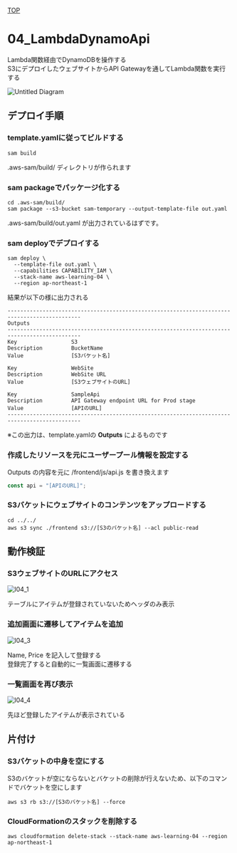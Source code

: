 [TOP](../README.md)

# 04_LambdaDynamoApi

Lambda関数経由でDynamoDBを操作する  
S3にデプロイしたウェブサイトからAPI Gatewayを通してLambda関数を実行する

![Untitled Diagram](https://user-images.githubusercontent.com/43918772/78975286-c15d3c80-7b4e-11ea-95bc-addc1227ac04.png)

## デプロイ手順

### template.yamlに従ってビルドする
```
sam build
```

.aws-sam/build/ ディレクトリが作られます

### sam packageでパッケージ化する
```
cd .aws-sam/build/
sam package --s3-bucket sam-temporary --output-template-file out.yaml
```

.aws-sam/build/out.yaml が出力されているはずです。

### sam deployでデプロイする
```
sam deploy \
  --template-file out.yaml \
  --capabilities CAPABILITY_IAM \
  --stack-name aws-learning-04 \
  --region ap-northeast-1
```

結果が以下の様に出力される
```
---------------------------------------------------------------------------------------------   
Outputs
---------------------------------------------------------------------------------------------   
Key                 S3
Description         BucketName
Value               [S3バケット名]

Key                 WebSite
Description         WebSite URL
Value               [S3ウェブサイトのURL]

Key                 SampleApi
Description         API Gateway endpoint URL for Prod stage
Value               [APIのURL]
--------------------------------------------------------------------------------------------- 
```
※この出力は、template.yamlの **Outputs** によるものです

### 作成したリソースを元にユーザープール情報を設定する

Outputs の内容を元に /frontend/js/api.js を書き換えます

```javascript
const api = "[APIのURL]";
```

### S3バケットにウェブサイトのコンテンツをアップロードする
```
cd ../../
aws s3 sync ./frontend s3://[S3のバケット名] --acl public-read
```

## 動作検証

### S3ウェブサイトのURLにアクセス

![l04_1](https://user-images.githubusercontent.com/43918772/78974419-e486ec80-7b4c-11ea-8933-197917bfcc70.png)

テーブルにアイテムが登録されていないためヘッダのみ表示

### 追加画面に遷移してアイテムを追加

![l04_3](https://user-images.githubusercontent.com/43918772/78974526-20ba4d00-7b4d-11ea-8c12-7d900218bae2.png)

Name, Price を記入して登録する  
登録完了すると自動的に一覧画面に遷移する

### 一覧画面を再び表示

![l04_4](https://user-images.githubusercontent.com/43918772/78974585-49424700-7b4d-11ea-85be-d33ac5330dfd.png)

先ほど登録したアイテムが表示されている

## 片付け

### S3バケットの中身を空にする

S3のバケットが空にならないとバケットの削除が行えないため、以下のコマンドでバケットを空にします

```
aws s3 rb s3://[S3のバケット名] --force
```

### CloudFormationのスタックを削除する
```
aws cloudformation delete-stack --stack-name aws-learning-04 --region ap-northeast-1
```